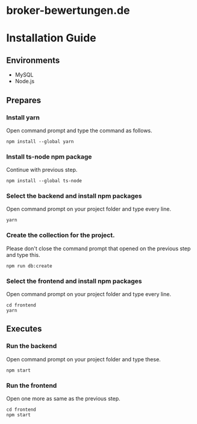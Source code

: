 # broker-bewertungen.de

# Installation Guide

## Environments

- MySQL
- Node.js

## Prepares

### Install yarn

Open command prompt and type the command as follows.

```console
npm install --global yarn
```

### Install ts-node npm package

Continue with previous step.

```console
npm install --global ts-node
```

### Select the backend and install npm packages

Open command prompt on your project folder and type every line.

```console
yarn
```

### Create the collection for the project.

Please don't close the command prompt that opened on the previous step and type this.

```console
npm run db:create
```

### Select the frontend and install npm packages

Open command prompt on your project folder and type every line.

```console
cd frontend
yarn
```

## Executes

### Run the backend

Open command prompt on your project folder and type these.

```console
npm start
```

### Run the frontend

Open one more as same as the previous step.

```console
cd frontend
npm start
```
